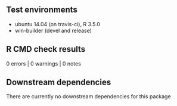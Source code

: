 ## Test environments
* ubuntu 14.04 (on travis-ci), R 3.5.0
* win-builder (devel and release)

## R CMD check results
0 errors | 0 warnings | 0 notes

## Downstream dependencies
There are currently no downstream dependencies for this package
